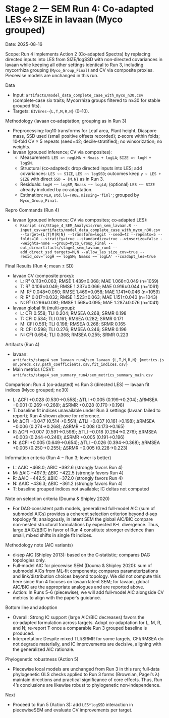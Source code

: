 # Stage 2 — SEM Run 4: Co‑adapted LES↔SIZE in lavaan (Myco grouped)

Date: 2025-08-16

Scope: Run 4 implements Action 2 (Co‑adapted Spectra) by replacing directed inputs into LES from SIZE/logSSD with non‑directed covariances in lavaan while keeping all other settings identical to Run 3, including mycorrhiza grouping (`Myco_Group_Final`) and CV via composite proxies. Piecewise models are unchanged in this run.

Data
- Input: `artifacts/model_data_complete_case_with_myco_n30.csv` (complete‑case six traits; Mycorrhiza groups filtered to n≥30 for stable grouped fits).
- Targets: `EIVEres-{L,T,M,R,N}` (0–10).

Methodology (lavaan co‑adaptation; grouping as in Run 3)
- Preprocessing: log10 transforms for Leaf area, Plant height, Diaspore mass, SSD used (small positive offsets recorded); z‑score within folds; 10‑fold CV × 5 repeats (seed=42; decile‑stratified); no winsorization; no weights.
- lavaan (grouped inference; CV via composites):
  - Measurement: `LES =~ negLMA + Nmass + logLA`; `SIZE =~ logH + logSM`.
  - Structural (co‑adapted): drop directed inputs into LES; add covariances: `LES ~~ SIZE`, `LES ~~ logSSD`; outcomes keep `y ~ LES + SIZE` with direct `SSD → {M,N}` as in Run 3.
  - Residuals: `logH ~~ logSM`; `Nmass ~~ logLA`; (optional) `LES ~~ SIZE` already included by co‑adaptation.
  - Estimation: `MLR`, `std.lv=TRUE`, `missing='fiml'`; grouped by `Myco_Group_Final`.

Repro Commands (Run 4)
- lavaan (grouped inference; CV via composites; co‑adapted LES):
  - `Rscript src/Stage_4_SEM_Analysis/run_sem_lavaan.R --input_csv=artifacts/model_data_complete_case_with_myco_n30.csv --target={L|T|M|R|N} --transform=logit --seed=42 --repeats=5 --folds=10 --stratify=true --standardize=true --winsorize=false --weights=none --group=Myco_Group_Final --out_dir=artifacts/stage4_sem_lavaan_run4 --add_direct_ssd_targets=M,N --allow_les_size_cov=true --resid_cov='logH ~~ logSM; Nmass ~~ logLA' --coadapt_les=true`

Final Results (Run 4; mean ± SD)
- lavaan CV (composite proxy):
  - L: R² 0.113±0.063; RMSE 1.439±0.068; MAE 1.066±0.049 (n=1059)
  - T: R² 0.106±0.049; RMSE 1.237±0.066; MAE 0.916±0.044 (n=1061)
  - M: R² 0.048±0.050; RMSE 1.469±0.058; MAE 1.141±0.046 (n=1059)
  - R: R² 0.017±0.032; RMSE 1.523±0.063; MAE 1.151±0.040 (n=1043)
  - N: R² 0.296±0.081; RMSE 1.568±0.095; MAE 1.287±0.076 (n=1041)
- lavaan global fit (multi‑group):
  - L: CFI 0.558; TLI 0.204; RMSEA 0.268; SRMR 0.198
  - T: CFI 0.534; TLI 0.161; RMSEA 0.282; SRMR 0.171
  - M: CFI 0.561; TLI 0.198; RMSEA 0.268; SRMR 0.165
  - R: CFI 0.598; TLI 0.276; RMSEA 0.246; SRMR 0.196
  - N: CFI 0.654; TLI 0.368; RMSEA 0.255; SRMR 0.223

Artifacts (Run 4)
- lavaan: `artifacts/stage4_sem_lavaan_run4/sem_lavaan_{L,T,M,R,N}_{metrics.json,preds.csv,path_coefficients.csv,fit_indices.csv}`
- Main metrics (CSV): `artifacts/stage4_sem_summary_run4/sem_metrics_summary_main.csv`

Comparison: Run 4 (co‑adapted) vs Run 3 (directed LES) — lavaan fit indices (Myco grouped; n≥30)
- L: ΔCFI +0.028 (0.530→0.558); ΔTLI +0.005 (0.199→0.204); ΔRMSEA −0.001 (0.269→0.268); ΔSRMR +0.028 (0.170→0.198)
- T: baseline fit indices unavailable under Run 3 settings (lavaan failed to report); Run 4 shown above for reference.
- M: ΔCFI +0.047 (0.514→0.561); ΔTLI +0.037 (0.161→0.198); ΔRMSEA −0.006 (0.274→0.268); ΔSRMR −0.008 (0.173→0.165)
- R: ΔCFI +0.007 (0.591→0.598); ΔTLI −0.018 (0.294→0.276); ΔRMSEA +0.003 (0.244→0.246); ΔSRMR +0.005 (0.191→0.196)
- N: ΔCFI +0.005 (0.649→0.654); ΔTLI −0.026 (0.394→0.368); ΔRMSEA +0.005 (0.250→0.255); ΔSRMR −0.005 (0.228→0.223)

Information criteria (Run 4 − Run 3; lower is better)
- L: ΔAIC −468.0; ΔBIC −392.6 (strongly favors Run 4)
- M: ΔAIC −497.9; ΔBIC −422.5 (strongly favors Run 4)
- R: ΔAIC −442.5; ΔBIC −372.0 (strongly favors Run 4)
- N: ΔAIC −436.3; ΔBIC −361.2 (strongly favors Run 4)
- T: baseline grouped indices not available; IC deltas not computed

Note on selection criteria (Douma & Shipley 2020)
- For DAG‑consistent path models, generalized full‑model AIC (sum of submodel AICs) provides a coherent selection criterion beyond d‑sep topology fit; analogously, in latent SEM the global AIC/BIC compare non‑nested structural formulations by expected K–L divergence. Thus, large ΔAIC/ΔBIC in favor of Run 4 constitute stronger evidence than small, mixed shifts in single fit indices.

Methodology note (AIC variants)
- d‑sep AIC (Shipley 2013): based on the C‑statistic; compares DAG topologies only.
- Full‑model AIC for piecewise SEM (Douma & Shipley 2020): sum of submodel AICs from ML‑fit components; compares parameterizations and link/distribution choices beyond topology. We did not compute this here since Run 4 focuses on lavaan latent SEM; for lavaan, global AIC/BIC are the appropriate analogues and are reported above.
- Action: In Runs 5–6 (piecewise), we will add full‑model AIC alongside CV metrics to align with the paper’s guidance.

Bottom line and adoption
- Overall: Strong IC support (large AIC/BIC decreases) favors the co‑adapted formulation across targets. Adopt co‑adaptation for L, M, R, and N; re‑report T once a comparable Run 3 grouped baseline is produced.
- Interpretation: Despite mixed TLI/SRMR for some targets, CFI/RMSEA do not degrade materially, and IC improvements are decisive, aligning with the generalized AIC rationale.

Phylogenetic robustness (Action 5)
- Piecewise local models are unchanged from Run 3 in this run; full‑data phylogenetic GLS checks applied to Run 3 forms (Brownian, Pagel’s λ) maintain directions and practical significance of core effects. Thus, Run 4’s conclusions are likewise robust to phylogenetic non‑independence.

Next
- Proceed to Run 5 (Action 3): add `LES*logSSD` interaction in piecewiseSEM and evaluate CV improvements per target.

